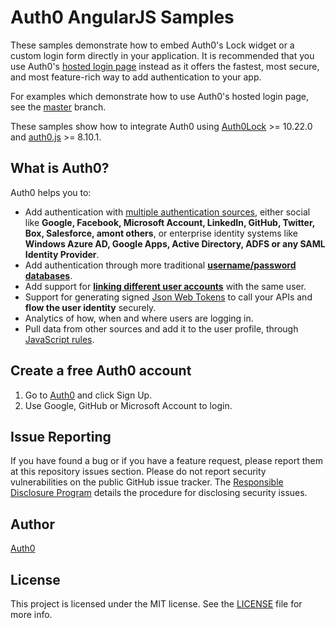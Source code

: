# Auth0 AngularJS Samples

These samples demonstrate how to embed Auth0's Lock widget or a custom login form directly in your application. It is recommended that you use Auth0's [hosted login page](https://auth0.com/docs/hosted-pages/login) instead as it offers the fastest, most secure, and most feature-rich way to add authentication to your app.

For examples which demonstrate how to use Auth0's hosted login page, see the [master](https://github.com/auth0-samples/auth0-angularjs-samples) branch.

These samples show how to integrate Auth0 using [Auth0Lock](https://github.com/auth0/lock) >= 10.22.0 and [auth0.js](https://github.com/auth0/auth0.js) >= 8.10.1.

## What is Auth0?

Auth0 helps you to:

* Add authentication with [multiple authentication sources](https://docs.auth0.com/identityproviders), either social like **Google, Facebook, Microsoft Account, LinkedIn, GitHub, Twitter, Box, Salesforce, amont others**, or enterprise identity systems like **Windows Azure AD, Google Apps, Active Directory, ADFS or any SAML Identity Provider**.
* Add authentication through more traditional **[username/password databases](https://docs.auth0.com/mysql-connection-tutorial)**.
* Add support for **[linking different user accounts](https://docs.auth0.com/link-accounts)** with the same user.
* Support for generating signed [Json Web Tokens](https://docs.auth0.com/jwt) to call your APIs and **flow the user identity** securely.
* Analytics of how, when and where users are logging in.
* Pull data from other sources and add it to the user profile, through [JavaScript rules](https://docs.auth0.com/rules).

## Create a free Auth0 account

1. Go to [Auth0](https://auth0.com/signup) and click Sign Up.
2. Use Google, GitHub or Microsoft Account to login.

## Issue Reporting

If you have found a bug or if you have a feature request, please report them at this repository issues section. Please do not report security vulnerabilities on the public GitHub issue tracker. The [Responsible Disclosure Program](https://auth0.com/whitehat) details the procedure for disclosing security issues.

## Author

[Auth0](auth0.com)

## License

This project is licensed under the MIT license. See the [LICENSE](LICENSE.txt) file for more info.